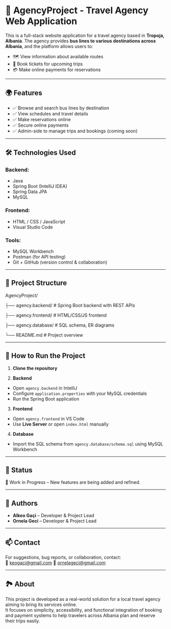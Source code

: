 # 🚌 AgencyProject - Travel Agency Web Application

This is a full-stack website application for a travel agency based in **Tropoja, Albania**. The agency provides **bus lines to various destinations across Albania**, and the platform allows users to:

- 🗺️ View information about available routes
- 🧾 Book tickets for upcoming trips
- 💳 Make online payments for reservations

---

## 🌍 Features

- ✅ Browse and search bus lines by destination
- ✅ View schedules and travel details
- ✅ Make reservations online
- ✅ Secure online payments
- ✅ Admin-side to manage trips and bookings (coming soon)

---

## 🛠️ Technologies Used

### Backend:
- Java
- Spring Boot (IntelliJ IDEA)
- Spring Data JPA
- MySQL

### Frontend:
- HTML / CSS / JavaScript
- Visual Studio Code

### Tools:
- MySQL Workbench
- Postman (for API testing)
- Git + GitHub (version control & collaboration)

---

## 💾 Project Structure

AgencyProject/

├── agency.backend/ # Spring Boot backend with REST APIs

├── agency.frontend/ # HTML/CSS/JS frontend

├── agency.database/ # SQL schema, ER diagrams

└── README.md # Project overview


---

## 🚀 How to Run the Project

1. **Clone the repository**  


2. **Backend**  
- Open `agency.backend` in IntelliJ  
- Configure `application.properties` with your MySQL credentials  
- Run the Spring Boot application

3. **Frontend**  
- Open `agency.frontend` in VS Code  
- Use **Live Server** or open `index.html` manually

4. **Database**  
- Import the SQL schema from `agency.database/schema.sql` using MySQL Workbench

---

## 📌 Status

🔨 Work in Progress – New features are being added and refined.

---

## 🤝 Authors

- **Alkeo Gaçi** – Developer & Project Lead  
- **Ornela Geci** – Developer & Project Lead

---

## 📫 Contact

For suggestions, bug reports, or collaboration, contact:  
📧 [keogaci@gmail.com](mailto:keogaci@gmail.com)
📧 [ornelageci@gmail.com](mailto:ornelageci@gmail.com)

---

## 🏞️ About

This project is developed as a real-world solution for a local travel agency aiming to bring its services online.  
It focuses on simplicity, accessibility, and functional integration of booking and payment systems to help travelers across Albania plan and reserve their trips easily.



